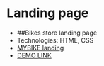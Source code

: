 # Landing page
- ##Bikes store landing page
- Technologies: HTML, CSS
- [MYBIKE landing](https://www.figma.com/file/NZQAIydtHo5QkINyGLHNcq/BIKE-New-Version?node-id=0%3A1)
- [DEMO LINK](https://PolianskyiDmytro.github.io/layout_landing-page/)
